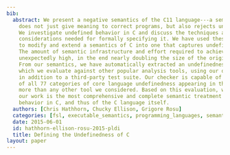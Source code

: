 ```yaml
---
bib:
  abstract: We present a negative semantics of the C11 language---a semantics that
    does not just give meaning to correct programs, but also rejects undefined programs.
    We investigate undefined behavior in C and discuss the techniques and special
    considerations needed for formally specifying it. We have used these techniques
    to modify and extend a semantics of C into one that captures undefined behavior.
    The amount of semantic infrastructure and effort required to achieve this was
    unexpectedly high, in the end nearly doubling the size of the original semantics.
    From our semantics, we have automatically extracted an undefinedness checker,
    which we evaluate against other popular analysis tools, using our own test suite
    in addition to a third-party test suite. Our checker is capable of detecting examples
    of all 77 categories of core language undefinedness appearing in the C11 standard,
    more than any other tool we considered. Based on this evaluation, we argue that
    our work is the most comprehensive and complete semantic treatment of undefined
    behavior in C, and thus of the C language itself.
  authors: [Chris Hathhorn, Chucky Ellison, Grigore Rosu]
  categories: [fsl, executable_semantics, programming_languages, semantics, k]
  date: 2015-06-01
  id: hathhorn-ellison-rosu-2015-pldi
  title: Defining the Undefinedness of C
layout: paper
---
```

